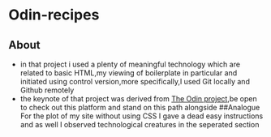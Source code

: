# Odin-recipes
## About
+ in that project i used a plenty of meaningful technology which are related to basic HTML,my viewing of boilerplate in particular and initiated using control version,more specifically,I used Git locally and Github remotely
+ the keynote of that project was derived from [The Odin project](https://www.theodinproject.com/lessons/foundations-recipes),be open to check out this platform and stand on this path alongside
##Analogue
For the plot of my site without using CSS I gave a dead easy instructions and as well I observed technological creatures in the seperated section
